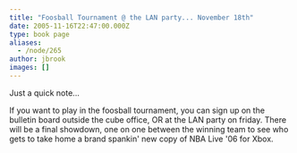 ```yaml
---
title: "Foosball Tournament @ the LAN party... November 18th"
date: 2005-11-16T22:47:00.000Z
type: book page
aliases:
  - /node/265
author: jbrook
images: []
---
```


<div class="field field-name-body field-type-text-with-summary field-label-hidden"><div class="field-items"><div class="field-item even"><p>Just a quick note...</p>
<p>If you want to play in the foosball tournament, you can sign up on the bulletin board outside the cube office, OR at the LAN party on friday. There will be a final showdown, one on one between the winning team to see who gets to take home a brand spankin&apos; new copy of NBA Live &apos;06 for Xbox.</p>
</div></div></div>    <footer>
          </footer>